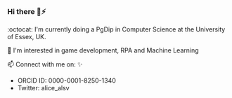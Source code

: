### Hi there 👋⚡

   
 
:octocat:     I'm currently doing a PgDip in Computer Science at the University of Essex, UK. 
     
:rocket:      I'm interested in game development, RPA and Machine Learning 

📫       Connect with me on: :sparkles:  

* ORCID ID: 0000-0001-8250-1340
* Twitter: alice_alsv
     

<!--
**alicevillar/alicevillar** is a ✨ _special_ ✨ repository because its `README.md` (this file) appears on your GitHub profile.

 
 
